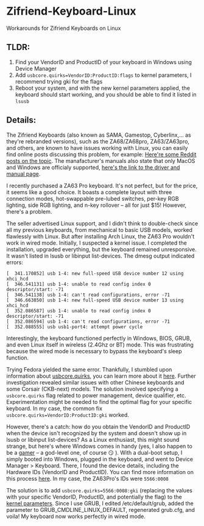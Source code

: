 # Zifriend-Keyboard-Linux
Workarounds for Zifriend Keyboards on Linux

## TLDR:
1. Find your VendorID and ProductID of your keyboard in Windows using Device Manager
2. Add `usbcore.quirks=VendorID:ProductID:flags` to kernel parameters, I recommend trying gki for the flags
3. Reboot your system, and with the new kernel parameters applied, the keyboard should start working, and you should be able to find it listed in `lsusb`

## Details:
The Zifriend Keyboards (also known as SAMA, Gamestop, Cyberlinx,... as they're rebranded versions), such as the ZA68/ZA68pro, ZA63/ZA63pro, and others, are known to have issues working with Linux, you can easily find online posts discussing this problem, for example: [Here're some Reddit posts on the topic](https://www.reddit.com/search/?q=zifriend+linux&type=link). The manafacturer's manuals also state that only MacOS and Windows are officialy supported, [here's the link to the driver and manual page](https://www.zifriend.net/pages/drivers-manuals).

I recently purchased a ZA63 Pro keyboard. It's not perfect, but for the price, it seems like a good choice. It boasts a complete layout with three connection modes, hot-swappable pre-lubed switches, per-key RGB lighting, side RGB lighting, and n-key rollover – all for just $15! However, there's a problem.

The seller advertised Linux support, and I didn't think to double-check since all my previous keyboards, from mechanical to basic USB models, worked flawlessly with Linux. But after installing Arch Linux, the ZA63 Pro wouldn't work in wired mode. Initially, I suspected a kernel issue. I completed the installation, upgraded everything, but the keyboard remained unresponsive. It wasn't listed in lsusb or libinput list-devices. The dmesg output indicated errors:

```
[  341.170852] usb 1-4: new full-speed USB device number 12 using xhci_hcd
[  346.541131] usb 1-4: unable to read config index 0 descriptor/start: -71
[  346.541138] usb 1-4: can't read configurations, error -71
[  346.663850] usb 1-4: new full-speed USB device number 13 using xhci_hcd
[  352.086587] usb 1-4: unable to read config index 0 descriptor/start: -71
[  352.086594] usb 1-4: can't read configurations, error -71
[  352.088555] usb usb1-port4: attempt power cycle
```

Interestingly, the keyboard functioned perfectly in Windows, BIOS, GRUB, and even Linux itself in wireless (2.4Ghz or BT) mode. This was frustrating because the wired mode is necessary to bypass the keyboard's sleep function.

Trying Fedora yielded the same error. Thankfully, I stumbled upon information about [usbcore.quirks](https://github.com/torvalds/linux/blob/master/drivers/usb/core/quirks.c), you can learn more about it [here](https://www.kernel.org/doc/html/v5.0/admin-guide/kernel-parameters.html). Further investigation revealed similar issues with other Chinese keyboards and some Corsair (CKB-next) models. The solution involved specifying a `usbcore.quirks` flag related to power management, device qualifier, etc. Experimentation might be needed to find the optimal flag for your specific keyboard. In my case, the common fix `usbcore.quirks=VendorID:ProductID:gki` worked.

However, there's a catch: how do you obtain the VendorID and ProductID when the device isn't recognized by the system and doesn't show up in lsusb or libinput list-devices? As a Linux enthusiast, this might sound strange, but here's where Windows comes in handy (yes, I also happen to be a [gamer](https://discord.com/users/581475300777394190) – a god-level one, of course 😏 ). With a dual-boot setup, I simply booted into Windows, plugged in the keyboard, and went to Device Manager > Keyboard. There, I found the device details, including the Hardware IDs (VendorID and ProductID). You can find more information on this process [here](https://kb.synology.com/en-in/DSM/tutorial/How_do_I_check_the_PID_VID_of_my_USB_device). In my case, the ZA63Pro's IDs were `5566:0008`

The solution is to add `usbcore.quirks=5566:0008:gki`  (replacing the values with your specific VendorID, ProductID, and potentially the flag) to the [kernel parameters](https://wiki.archlinux.org/title/kernel_parameters). Since I use GRUB, I edited /etc/default/grub, added the parameter to GRUB_CMDLINE_LINUX_DEFAULT, regenerated grub.cfg, and voila! My keyboard now works perfectly in wired mode.

